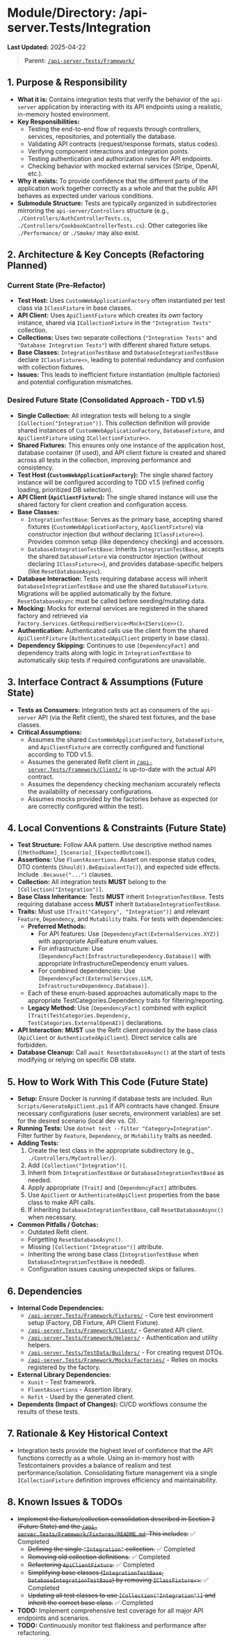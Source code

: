 # Module/Directory: /api-server.Tests/Integration

**Last Updated:** 2025-04-22

> **Parent:** [`/api-server.Tests/Framework/`](../README.md)

## 1. Purpose & Responsibility

* **What it is:** Contains integration tests that verify the behavior of the `api-server` application by interacting with its API endpoints using a realistic, in-memory hosted environment.
* **Key Responsibilities:**
  * Testing the end-to-end flow of requests through controllers, services, repositories, and potentially the database.
  * Validating API contracts (request/response formats, status codes).
  * Verifying component interactions and integration points.
  * Testing authentication and authorization rules for API endpoints.
  * Checking behavior with mocked external services (Stripe, OpenAI, etc.).
* **Why it exists:** To provide confidence that the different parts of the application work together correctly as a whole and that the public API behaves as expected under various conditions.
* **Submodule Structure:** Tests are typically organized in subdirectories mirroring the `api-server/Controllers` structure (e.g., `./Controllers/AuthControllerTests.cs`, `./Controllers/CookbookControllerTests.cs`). Other categories like `./Performance/` or `./Smoke/` may also exist.

## 2. Architecture & Key Concepts (Refactoring Planned)

### Current State (Pre-Refactor)

* **Test Host:** Uses `CustomWebApplicationFactory` often instantiated per test class via `IClassFixture` in base classes.
* **API Client:** Uses `ApiClientFixture` which creates its *own* factory instance, shared via `ICollectionFixture` in the `"Integration Tests"` collection.
* **Collections:** Uses two separate collections (`"Integration Tests"` and `"Database Integration Tests"`) with different shared fixture setups.
* **Base Classes:** `IntegrationTestBase` and `DatabaseIntegrationTestBase` declare `IClassFixture<>`, leading to potential redundancy and confusion with collection fixtures.
* **Issues:** This leads to inefficient fixture instantiation (multiple factories) and potential configuration mismatches.

### Desired Future State (Consolidated Approach - TDD v1.5)

* **Single Collection:** All integration tests will belong to a single `[Collection("Integration")]`. This collection definition will provide shared instances of `CustomWebApplicationFactory`, `DatabaseFixture`, and `ApiClientFixture` using `ICollectionFixture<>`.
* **Shared Fixtures:** This ensures only one instance of the application host, database container (if used), and API client fixture is created and shared across all tests in the collection, improving performance and consistency.
* **Test Host (`CustomWebApplicationFactory`):** The single shared factory instance will be configured according to TDD v1.5 (refined config loading, prioritized DB selection).
* **API Client (`ApiClientFixture`):** The single shared instance will use the shared factory for client creation and configuration access.
* **Base Classes:**
  * `IntegrationTestBase`: Serves as the primary base, accepting shared fixtures (`CustomWebApplicationFactory`, `ApiClientFixture`) via constructor injection (but *without* declaring `IClassFixture<>`). Provides common setup (like dependency checking) and accessors.
  * `DatabaseIntegrationTestBase`: Inherits `IntegrationTestBase`, accepts the shared `DatabaseFixture` via constructor injection (without declaring `IClassFixture<>`), and provides database-specific helpers (like `ResetDatabaseAsync`).
* **Database Interaction:** Tests requiring database access will inherit `DatabaseIntegrationTestBase` and use the shared `DatabaseFixture`. Migrations will be applied automatically by the fixture. `ResetDatabaseAsync` must be called before seeding/mutating data.
* **Mocking:** Mocks for external services are registered in the shared factory and retrieved via `Factory.Services.GetRequiredService<Mock<IService>>()`.
* **Authentication:** Authenticated calls use the client from the shared `ApiClientFixture` (`AuthenticatedApiClient` property in base class).
* **Dependency Skipping:** Continues to use `[DependencyFact]` and dependency traits along with logic in `IntegrationTestBase` to automatically skip tests if required configurations are unavailable.

## 3. Interface Contract & Assumptions (Future State)

* **Tests as Consumers:** Integration tests act as consumers of the `api-server` API (via the Refit client), the shared test fixtures, and the base classes.
* **Critical Assumptions:**
  * Assumes the shared `CustomWebApplicationFactory`, `DatabaseFixture`, and `ApiClientFixture` are correctly configured and functional according to TDD v1.5.
  * Assumes the generated Refit client in [`/api-server.Tests/Framework/Client/`](../Client/README.md) is up-to-date with the actual API contract.
  * Assumes the dependency checking mechanism accurately reflects the availability of necessary configurations.
  * Assumes mocks provided by the factories behave as expected (or are correctly configured within the test).

## 4. Local Conventions & Constraints (Future State)

* **Test Structure:** Follow AAA pattern. Use descriptive method names (`[MethodName]_[Scenario]_[ExpectedOutcome]`).
* **Assertions:** Use `FluentAssertions`. Assert on response status codes, DTO contents (`Should().BeEquivalentTo()`), and expected side effects. Include `.Because("...")` clauses.
* **Collection:** All integration tests **MUST** belong to the `[Collection("Integration")]`.
* **Base Class Inheritance:** Tests **MUST** inherit `IntegrationTestBase`. Tests requiring database access **MUST** inherit `DatabaseIntegrationTestBase`.
* **Traits:** Must use `[Trait("Category", "Integration")]` and relevant `Feature`, `Dependency`, and `Mutability` traits. For tests with dependencies:
  * **Preferred Methods:**
    * For API features: Use `[DependencyFact(ExternalServices.XYZ)]` with appropriate ApiFeature enum values.
    * For infrastructure: Use `[DependencyFact(InfrastructureDependency.Database)]` with appropriate InfrastructureDependency enum values.
    * For combined dependencies: Use `[DependencyFact(ExternalServices.LLM, InfrastructureDependency.Database)]`.
  * Each of these enum-based approaches automatically maps to the appropriate TestCategories.Dependency traits for filtering/reporting.
  * **Legacy Method:** Use `[DependencyFact]` combined with explicit `[Trait(TestCategories.Dependency, TestCategories.ExternalOpenAI)]` declarations.
* **API Interaction:** **MUST** use the Refit client provided by the base class (`ApiClient` or `AuthenticatedApiClient`). Direct service calls are forbidden.
* **Database Cleanup:** Call `await ResetDatabaseAsync()` at the start of tests modifying or relying on specific DB state.

## 5. How to Work With This Code (Future State)

* **Setup:** Ensure Docker is running if database tests are included. Run `Scripts/GenerateApiClient.ps1` if API contracts have changed. Ensure necessary configurations (user secrets, environment variables) are set for the desired scenario (local dev vs. CI).
* **Running Tests:** Use `dotnet test --filter "Category=Integration"`. Filter further by `Feature`, `Dependency`, or `Mutability` traits as needed.
* **Adding Tests:**
  1.  Create the test class in the appropriate subdirectory (e.g., `./Controllers/MyController/`).
  2.  Add `[Collection("Integration")]`.
  3.  Inherit from `IntegrationTestBase` or `DatabaseIntegrationTestBase` as needed.
  4.  Apply appropriate `[Trait]` and `[DependencyFact]` attributes.
  5.  Use `ApiClient` or `AuthenticatedApiClient` properties from the base class to make API calls.
  6.  If inheriting `DatabaseIntegrationTestBase`, call `ResetDatabaseAsync()` when necessary.
* **Common Pitfalls / Gotchas:**
  * Outdated Refit client.
  * Forgetting `ResetDatabaseAsync()`.
  * Missing `[Collection("Integration")]` attribute.
  * Inheriting the wrong base class (`IntegrationTestBase` when `DatabaseIntegrationTestBase` is needed).
  * Configuration issues causing unexpected skips or failures.

## 6. Dependencies

* **Internal Code Dependencies:**
  * [`/api-server.Tests/Framework/Fixtures/`](../Fixtures/README.md) - Core test environment setup (Factory, DB Fixture, API Client Fixture).
  * [`/api-server.Tests/Framework/Client/`](../Client/README.md) - Generated API client.
  * [`/api-server.Tests/Framework/Helpers/`](../Helpers/README.md) - Authentication and utility helpers.
  * [`/api-server.Tests/TestData/Builders/`](../../TestData/Builders/README.md) - For creating request DTOs.
  * [`/api-server.Tests/Framework/Mocks/Factories/`](../Mocks/Factories/README.md) - Relies on mocks registered by the factory.
* **External Library Dependencies:**
  * `Xunit` - Test framework.
  * `FluentAssertions` - Assertion library.
  * `Refit` - Used by the generated client.
* **Dependents (Impact of Changes):** CI/CD workflows consume the results of these tests.

## 7. Rationale & Key Historical Context

* Integration tests provide the highest level of confidence that the API functions correctly as a whole. Using an in-memory host with Testcontainers provides a balance of realism and test performance/isolation. Consolidating fixture management via a single `ICollectionFixture` definition improves efficiency and maintainability.

## 8. Known Issues & TODOs

* ~~Implement the fixture/collection consolidation described in Section 2 (Future State) and the [`/api-server.Tests/Framework/Fixtures/README.md`](../Fixtures/README.md). This includes:~~ ✅ Completed
  * ~~Defining the single `"Integration"` collection.~~ ✅ Completed
  * ~~Removing old collection definitions.~~ ✅ Completed
  * ~~Refactoring `ApiClientFixture`.~~ ✅ Completed
  * ~~Simplifying base classes (`IntegrationTestBase`, `DatabaseIntegrationTestBase`) by removing `IClassFixture<>`.~~ ✅ Completed
  * ~~Updating all test classes to use `[Collection("Integration")]` and inherit the correct base class.~~ ✅ Completed
* **TODO:** Implement comprehensive test coverage for all major API endpoints and scenarios.
* **TODO:** Continuously monitor test flakiness and performance after refactoring.

